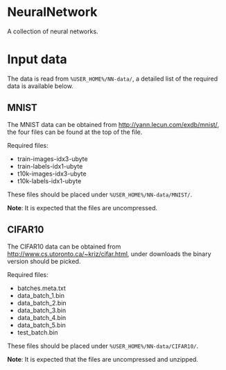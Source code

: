 # NeuralNetwork
A collection of neural networks.

Input data
==========
The data is read from `%USER_HOME%/NN-data/`, a detailed list of the required data is available below.

MNIST
-----
The MNIST data can be obtained from http://yann.lecun.com/exdb/mnist/, the four files can be found at the top of the file.

Required files:

 - train-images-idx3-ubyte
 - train-labels-idx1-ubyte
 - t10k-images-idx3-ubyte
 - t10k-labels-idx1-ubyte
 
 These files should be placed under `%USER_HOME%/NN-data/MNIST/`.
 
 **Note**: It is expected that the files are uncompressed.
 
 CIFAR10
 -----
 The CIFAR10 data can be obtained from http://www.cs.utoronto.ca/~kriz/cifar.html, under downloads the binary version should be picked.
 
 Required files:
 
  - batches.meta.txt
  - data_batch_1.bin
  - data_batch_2.bin
  - data_batch_3.bin
  - data_batch_4.bin
  - data_batch_5.bin
  - test_batch.bin
  
  These files should be placed under `%USER_HOME%/NN-data/CIFAR10/`.
  
  **Note**: It is expected that the files are uncompressed and unzipped.